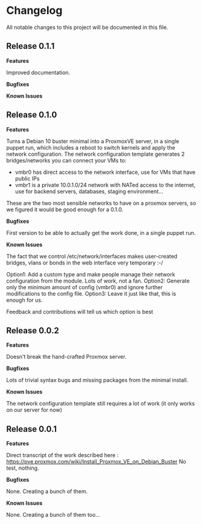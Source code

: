 # Changelog

All notable changes to this project will be documented in this file.

## Release 0.1.1

**Features**

Improved documentation.

**Bugfixes**

**Known Issues**

## Release 0.1.0

**Features**

Turns a Debian 10 buster minimal into a ProxmoxVE server, in a single puppet run, which includes a reboot to switch kernels and apply the network configuration.
The network configuration template generates 2 bridges/networks you can connect your VMs to:

- vmbr0 has direct access to the network interface, use for VMs that have public IPs
- vmbr1 is a private 10.0.1.0/24 network with NATed access to the internet, use for backend servers, databases, staging environment...

These are the two most sensible networks to have on a proxmox servers, so we figured it would be good enough for a 0.1.0.

**Bugfixes**

First version to be able to actually get the work done, in a single puppet run.

**Known Issues**

The fact that we control /etc/network/interfaces makes user-created bridges, vlans or bonds in the web interface very temporary :-/

Option1: Add a custom type and make people manage their network configuration from the module. Lots of work, not a fan.
Option2: Generate only the minimum amount of config (vmbr0) and ignore further modifications to the config file.
Option3: Leave it just like that, this is enough for us.

Feedback and contributions will tell us which option is best

## Release 0.0.2

**Features**

Doesn't break the hand-crafted Proxmox server.

**Bugfixes**

Lots of trivial syntax bugs and missing packages from the minimal install.

**Known Issues**

The network configuration template still requires a lot of work (it only works on our server for now)


## Release 0.0.1

**Features**

Direct transcript of the work described here : https://pve.proxmox.com/wiki/Install_Proxmox_VE_on_Debian_Buster
No test, nothing.

**Bugfixes**

None. Creating a bunch of them.

**Known Issues**

None. Creating a bunch of them too...